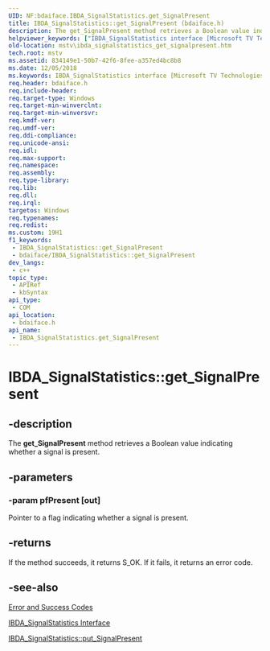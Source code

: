 ```yaml
---
UID: NF:bdaiface.IBDA_SignalStatistics.get_SignalPresent
title: IBDA_SignalStatistics::get_SignalPresent (bdaiface.h)
description: The get_SignalPresent method retrieves a Boolean value indicating whether a signal is present.
helpviewer_keywords: ["IBDA_SignalStatistics interface [Microsoft TV Technologies]","get_SignalPresent method","IBDA_SignalStatistics.get_SignalPresent","IBDA_SignalStatistics::get_SignalPresent","IBDA_SignalStatisticsget_SignalPresent","bdaiface/IBDA_SignalStatistics::get_SignalPresent","get_SignalPresent","get_SignalPresent method [Microsoft TV Technologies]","get_SignalPresent method [Microsoft TV Technologies]","IBDA_SignalStatistics interface","mstv.ibda_signalstatistics_get_signalpresent"]
old-location: mstv\ibda_signalstatistics_get_signalpresent.htm
tech.root: mstv
ms.assetid: 834149e1-50b7-42f6-8fee-a357ed4bc8b8
ms.date: 12/05/2018
ms.keywords: IBDA_SignalStatistics interface [Microsoft TV Technologies],get_SignalPresent method, IBDA_SignalStatistics.get_SignalPresent, IBDA_SignalStatistics::get_SignalPresent, IBDA_SignalStatisticsget_SignalPresent, bdaiface/IBDA_SignalStatistics::get_SignalPresent, get_SignalPresent, get_SignalPresent method [Microsoft TV Technologies], get_SignalPresent method [Microsoft TV Technologies],IBDA_SignalStatistics interface, mstv.ibda_signalstatistics_get_signalpresent
req.header: bdaiface.h
req.include-header: 
req.target-type: Windows
req.target-min-winverclnt: 
req.target-min-winversvr: 
req.kmdf-ver: 
req.umdf-ver: 
req.ddi-compliance: 
req.unicode-ansi: 
req.idl: 
req.max-support: 
req.namespace: 
req.assembly: 
req.type-library: 
req.lib: 
req.dll: 
req.irql: 
targetos: Windows
req.typenames: 
req.redist: 
ms.custom: 19H1
f1_keywords:
 - IBDA_SignalStatistics::get_SignalPresent
 - bdaiface/IBDA_SignalStatistics::get_SignalPresent
dev_langs:
 - c++
topic_type:
 - APIRef
 - kbSyntax
api_type:
 - COM
api_location:
 - bdaiface.h
api_name:
 - IBDA_SignalStatistics.get_SignalPresent
---
```


# IBDA_SignalStatistics::get_SignalPresent


## -description

The <b>get_SignalPresent</b> method retrieves a Boolean value indicating whether a signal is present.

## -parameters

### -param pfPresent [out]

Pointer to a flag indicating whether a signal is present.

## -returns

If the method succeeds, it returns S_OK. If it fails, it returns an error code.

## -see-also

<a href="https://docs.microsoft.com/windows/desktop/DirectShow/error-and-success-codes">Error and Success Codes</a>



<a href="https://docs.microsoft.com/windows/desktop/api/bdaiface/nn-bdaiface-ibda_signalstatistics">IBDA_SignalStatistics Interface</a>



<a href="https://docs.microsoft.com/windows/desktop/api/bdaiface/nf-bdaiface-ibda_signalstatistics-put_signalpresent">IBDA_SignalStatistics::put_SignalPresent</a>


